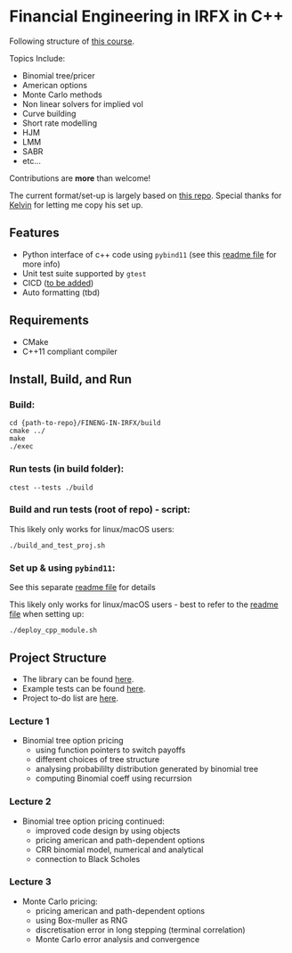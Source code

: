 # Financial Engineering in IRFX in C++

Following structure of [this course](https://www.city.ac.uk/prospective-students/courses/short-courses/financial-engineering-in-interest-rates-and-fx-cplusplus-applications-in-quantitative-finance). <br />

Topics Include:
  - Binomial tree/pricer 
  - American options
  - Monte Carlo methods
  - Non linear solvers for implied vol
  - Curve building
  - Short rate modelling
  - HJM
  - LMM 
  - SABR
  - etc... <br />
  
Contributions are **more** than welcome! <br />

The current format/set-up is largely based on [this repo](https://github.com/KYLChiu/ExoticMonteCarloEngine/tree/master). Special thanks for [Kelvin](https://github.com/KYLChiu) for letting me copy his set up.

## Features
* Python interface of c++ code using ```pybind11``` (see this [readme file](https://github.com/ccjeremylo/FinEng-in-IRFX/blob/main/src/pybind_example/README.md) for more info)
* Unit test suite supported by ```gtest```
* CICD ([to be added](https://github.com/ccjeremylo/FinEng-in-IRFX/issues/15))
* Auto formatting (tbd)

## Requirements
* CMake 
* C++11 compliant compiler

## Install, Build, and Run
### Build:
```
cd {path-to-repo}/FINENG-IN-IRFX/build
cmake ../
make
./exec
```
### Run tests (in build folder):
```
ctest --tests ./build
```
### Build and run tests (root of repo) - script:
This likely only works for linux/macOS users:
```
./build_and_test_proj.sh
```

### Set up & using ```pybind11```:
See this separate [readme file](https://github.com/ccjeremylo/FinEng-in-IRFX/blob/main/src/pybind_example/README.md) for details <br />

This likely only works for linux/macOS users - best to refer to the [readme file](https://github.com/ccjeremylo/FinEng-in-IRFX/blob/main/src/pybind_example/README.md) when setting up:
```
./deploy_cpp_module.sh
```

## Project Structure
* The library can be found [here](https://github.com/ccjeremylo/FinEng-in-IRFX/tree/main/src).
* Example tests can be found [here](https://github.com/ccjeremylo/FinEng-in-IRFX/tree/main/tests).
* Project to-do list are [here](https://github.com/ccjeremylo/FinEng-in-IRFX/issues).


### Lecture 1
* Binomial tree option pricing
  - using function pointers to switch payoffs
  - different choices of tree structure
  - analysing probabililty distribution generated by binomial tree
  - computing Binomial coeff using recurrsion

### Lecture 2
* Binomial tree option pricing continued:
  - improved code design by using objects
  - pricing american and path-dependent options
  - CRR binomial model, numerical and analytical
  - connection to Black Scholes

### Lecture 3
* Monte Carlo pricing:
  - pricing american and path-dependent options
  - using Box-muller as RNG
  - discretisation error in long stepping (terminal correlation)
  - Monte Carlo error analysis and convergence


